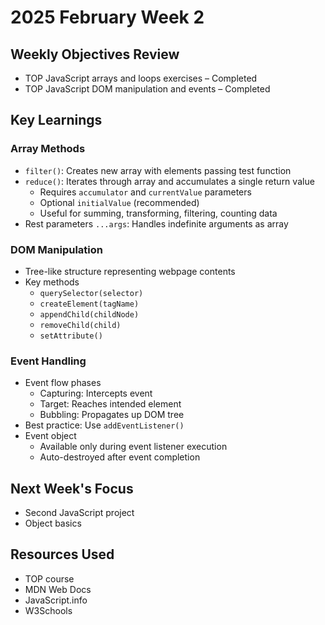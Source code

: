 # 2025 February Week 2

## Weekly Objectives Review
- TOP JavaScript arrays and loops exercises – Completed
- TOP JavaScript DOM manipulation and events – Completed

## Key Learnings
### Array Methods
- `filter()`: Creates new array with elements passing test function
- `reduce()`: Iterates through array and accumulates a single return value
  - Requires `accumulator` and `currentValue` parameters
  - Optional `initialValue` (recommended)
  - Useful for summing, transforming, filtering, counting data
- Rest parameters `...args`: Handles indefinite arguments as array

### DOM Manipulation
- Tree-like structure representing webpage contents
- Key methods
  - `querySelector(selector)`
  - `createElement(tagName)`
  - `appendChild(childNode)`
  - `removeChild(child)`
  - `setAttribute()`

### Event Handling
- Event flow phases
  - Capturing: Intercepts event
  - Target: Reaches intended element
  - Bubbling: Propagates up DOM tree
- Best practice: Use `addEventListener()`
- Event object
  - Available only during event listener execution
  - Auto-destroyed after event completion

## Next Week's Focus
- Second JavaScript project
- Object basics

## Resources Used
- TOP course
- MDN Web Docs
- JavaScript.info
- W3Schools